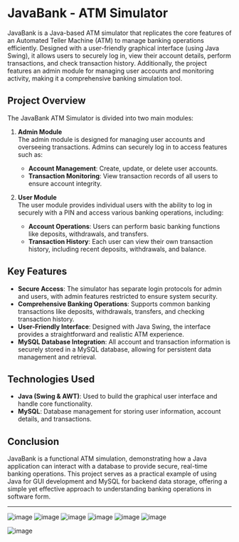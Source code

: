 
# JavaBank - ATM Simulator

JavaBank is a Java-based ATM simulator that replicates the core features of an Automated Teller Machine (ATM) to manage banking operations efficiently. Designed with a user-friendly graphical interface (using Java Swing), it allows users to securely log in, view their account details, perform transactions, and check transaction history. Additionally, the project features an admin module for managing user accounts and monitoring activity, making it a comprehensive banking simulation tool.

## Project Overview

The JavaBank ATM Simulator is divided into two main modules:

1. **Admin Module**  
   The admin module is designed for managing user accounts and overseeing transactions. Admins can securely log in to access features such as:
   - **Account Management**: Create, update, or delete user accounts.
   - **Transaction Monitoring**: View transaction records of all users to ensure account integrity.

2. **User Module**  
   The user module provides individual users with the ability to log in securely with a PIN and access various banking operations, including:
   - **Account Operations**: Users can perform basic banking functions like deposits, withdrawals, and transfers.
   - **Transaction History**: Each user can view their own transaction history, including recent deposits, withdrawals, and balance.

## Key Features

- **Secure Access**: The simulator has separate login protocols for admin and users, with admin features restricted to ensure system security.
- **Comprehensive Banking Operations**: Supports common banking transactions like deposits, withdrawals, transfers, and checking transaction history.
- **User-Friendly Interface**: Designed with Java Swing, the interface provides a straightforward and realistic ATM experience.
- **MySQL Database Integration**: All account and transaction information is securely stored in a MySQL database, allowing for persistent data management and retrieval.

## Technologies Used

- **Java (Swing & AWT)**: Used to build the graphical user interface and handle core functionality.
- **MySQL**: Database management for storing user information, account details, and transactions.

## Conclusion

JavaBank is a functional ATM simulation, demonstrating how a Java application can interact with a database to provide secure, real-time banking operations. This project serves as a practical example of using Java for GUI development and MySQL for backend data storage, offering a simple yet effective approach to understanding banking operations in software form.

---
![image](https://github.com/user-attachments/assets/559d148a-30a9-4e5a-9179-b6845e667462) ![image](https://github.com/user-attachments/assets/69926203-cdb9-440f-a416-2282cf1da2f1) ![image](https://github.com/user-attachments/assets/011e6478-3c00-47a7-a31d-52ac46613de7) ![image](https://github.com/user-attachments/assets/8fe895b6-d991-4ca4-967e-4e1550e47054) ![image](https://github.com/user-attachments/assets/fc4dee13-b007-4376-82e2-921bf01f5398) ![image](https://github.com/user-attachments/assets/73790841-462c-40c1-8b05-aafebc895819)


![image](https://github.com/user-attachments/assets/c4e3170d-e7aa-46b3-8393-791fefcfd3f9)


